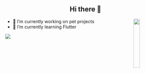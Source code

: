 <h2 align = "center">Hi there 👋</h2>

<p><img width = "20%" align = "right" src = "https://c.tenor.com/qiYC04fUus0AAAAi/rainbow-pls-bttv.gif"></p>

<div>
  <ul>
    <li>🔭 I’m currently working on pet projects</li>
    <li>🌱 I’m currently learning Flutter</li>
  </ul>
</div>

![](https://komarev.com/ghpvc/?username=NjordJ&color=blueviolet&style=flat-square)
